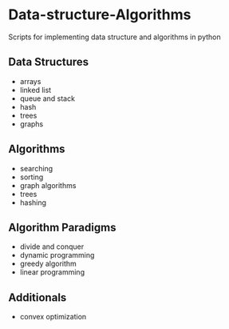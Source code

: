 # Data-structure-Algorithms

Scripts for implementing data structure and algorithms in python 

## Data Structures
* arrays
* linked list
* queue and stack
* hash 
* trees 
* graphs 


## Algorithms
* searching
* sorting
* graph algorithms
* trees
* hashing 


## Algorithm Paradigms
* divide and conquer
* dynamic programming
* greedy algorithm
* linear programming


## Additionals
* convex optimization 
